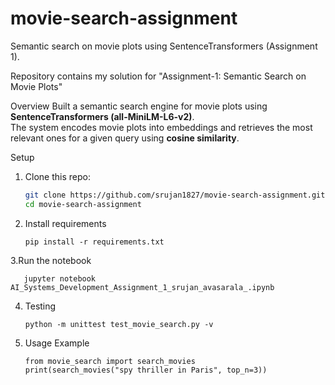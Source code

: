 # movie-search-assignment
Semantic search on movie plots using SentenceTransformers (Assignment 1).


Repository contains my solution for "Assignment-1: Semantic Search on Movie Plots"

Overview
Built a semantic search engine for movie plots using **SentenceTransformers (all-MiniLM-L6-v2)**.  
The system encodes movie plots into embeddings and retrieves the most relevant ones for a given query using **cosine similarity**.

Setup
1. Clone this repo:
   ```bash
   git clone https://github.com/srujan1827/movie-search-assignment.git
   cd movie-search-assignment
2. Install requirements
   
       pip install -r requirements.txt
3.Run the notebook

       jupyter notebook AI_Systems_Development_Assignment_1_srujan_avasarala_.ipynb
4. Testing
   
       python -m unittest test_movie_search.py -v
6. Usage Example
   
       from movie_search import search_movies
       print(search_movies("spy thriller in Paris", top_n=3))



